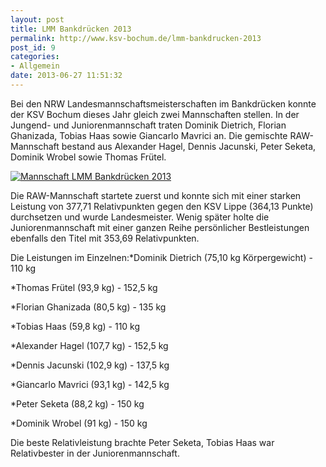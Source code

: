 ```yaml
---
layout: post
title: LMM Bankdrücken 2013
permalink: http://www.ksv-bochum.de/lmm-bankdrucken-2013
post_id: 9
categories: 
- Allgemein
date: 2013-06-27 11:51:32
---
```


Bei den NRW Landesmannschaftsmeisterschaften im Bankdrücken konnte der KSV Bochum dieses Jahr gleich zwei Mannschaften stellen. In der Jungend- und Juniorenmannschaft traten Dominik Dietrich, Florian Ghanizada, Tobias Haas sowie Giancarlo Mavrici an. Die gemischte RAW-Mannschaft bestand aus Alexander Hagel, Dennis Jacunski, Peter Seketa, Dominik Wrobel sowie Thomas Frütel.


[![Mannschaft LMM Bankdrücken 2013](http://www.ksv-bochum.de/wp-content/uploads/2013/06/mannschaft-lm-2013-640x442.jpg)](http://www.ksv-bochum.de/wp-content/uploads/2013/06/mannschaft-lm-2013.jpg)

Die RAW-Mannschaft startete zuerst und konnte sich mit einer starken Leistung von 377,71 Relativpunkten gegen den KSV Lippe (364,13 Punkte) durchsetzen und wurde Landesmeister. Wenig später holte die Juniorenmannschaft mit einer ganzen Reihe persönlicher Bestleistungen ebenfalls den Titel mit 353,69 Relativpunkten.

Die Leistungen im Einzelnen:*Dominik Dietrich (75,10 kg Körpergewicht) - 110 kg


*Thomas Frütel (93,9 kg) - 152,5 kg


*Florian Ghanizada (80,5 kg) - 135 kg


*Tobias Haas (59,8 kg) - 110 kg


*Alexander Hagel (107,7 kg) - 152,5 kg


*Dennis Jacunski (102,9 kg) - 137,5 kg


*Giancarlo Mavrici (93,1 kg) - 142,5 kg


*Peter Seketa (88,2 kg) - 150 kg


*Dominik Wrobel (91 kg) - 150 kg

Die beste Relativleistung brachte Peter Seketa, Tobias Haas war Relativbester in der Juniorenmannschaft.